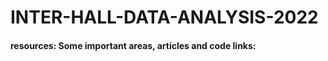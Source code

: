 # INTER-HALL-DATA-ANALYSIS-2022
#### resources: Some important areas, articles and code links:





